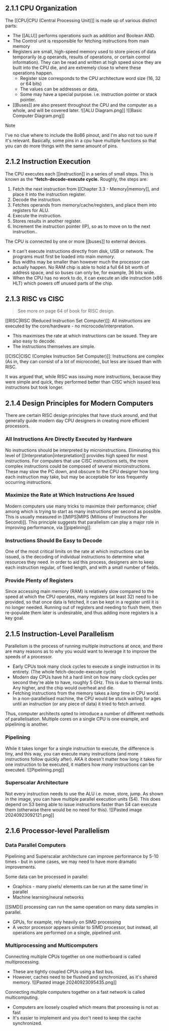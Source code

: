## 2.1.1 CPU Organization
The [[CPU|CPU (Central Processing Unit)]] is made up of various distinct parts: 
- The [[ALU]] performs operations such as addition and Boolean AND.
- The Control unit is responsible for fetching instructions from main memory
- Registers are small, high-speed memory used to store pieces of data temporarily (e.g operands, results of operations, or certain control information). They can be read and written at high speed since they are built into the CPU die, and are extremely close to where these operations happen.
	- Register size corresponds to the CPU architecture word size (16, 32 or 64 bits)
	- The values can be addresses or data,
	- Some may have a special purpose. i.e. instruction pointer or stack pointer.
- [[Buses]] are also present throughout the CPU and the computer as a whole, and will be covered later.
![[ALU Diagram.png]]
![[Basic Computer Diagram.png]]

>[!note]
>I've no clue where to include the 8o86 pinout, and I'm also not too sure if it's relevant.
>Basically, some pins in a cpu have multiple functions so that you can do more things with the same amount of pins.
## 2.1.2 Instruction Execution
The CPU executes each [[instruction]] in a series of small steps. This is known as the ***fetch-decode-execute cycle.** Roughly, the steps are:
1. Fetch the next instruction from [[Chapter 3.3 - Memory|memory]], and place it into the instruction register.
2. Decode the instruction.
3. Fetches operands from memory/cache/registers, and place them into registers for ALU.
4. Execute the instruction.
5. Stores results in another register.
6. Increment the instruction pointer (IP), so as to move on to the next instruction..

The CPU is connected by one or more [[buses]] to external devices.
- It can't execute instructions directly from disk, USB or network. The programs must first be loaded into main *memory*.
- Bus widths may be smaller than however much the processor can actually happen. No RAM chip is able to hold a full 64 bit worth of address space, and so buses can only be, for example, 36 bits wide.
- When the CPU has no work to do, it can execute an idle instruction (x86 HLT) which powers off unused parts of the chip.

## 2.1.3 RISC vs CISC

>See more on page 64 of book for RISC design.

[[RISC|RISC (Reduced Instruction Set Computer)]]: All instructions are executed by the core/hardware - no microcode/interpretation.
- This maximises the rate at which instructions can be issued. They are also easy to decode.
- The instructions themselves are simple.

[[CISC|CISC (Complex Instruction Set Computer)]]: Instructions are complex (As in, they can consist of a lot of microcode), but less are issued than with RISC.

It was argued that, while RISC was issuing more instructions, because they were simple and quick, they performed better than CISC which issued less instructions but took longer.

## 2.1.4 Design Principles for Modern Computers
There are certain RISC design principles that have stuck around, and that generally guide modern day CPU designers in creating more efficient processors.

### All Instructions Are Directly Executed by Hardware
No instructions should be interpreted by microinstructions. Eliminating this level of [[Interpretation|interpretation]] provides high speed for most instructions. For computers that use CISC instructions sets, the more complex instructions could be composed of several microinstructions. These may slow the PC down, and obscure to the CPU designer how long each instruction may take, but may be acceptable for less frequently occurring instructions.

### Maximize the Rate at Which Instructions Are Issued
Modern computers use many tricks to maximize their performance; chief among which is trying to start as many instructions per second as possible. This is usually measured in [[MIPS|MIPS (Millions of Instructions Per Second)]]. This principle suggests that parallelism can play a major role in improving performance, via [[pipelining]].

### Instructions Should Be Easy to Decode
One of the most critical limits on the rate at which instructions can be issued, is the decoding of individual instructions to determine what resources they need. In order to aid this process, designers aim to keep each instruction regular, of fixed length, and with a small number of fields.

### Provide Plenty of Registers
Since accessing main memory (RAM) is relatively slow compared to the speed at which the CPU operates, many registers (at least 32) need to be provided, so that once data is fetched, it can be kept in a register until it is no longer needed. Running out of registers and needing to flush them, then re-populate them later is undesirable, and thus adding more registers is a key goal.

## 2.1.5 Instruction-Level Parallelism
Parallelism is the process of running multiple instructions at once, and there are many reasons as to why you would want to leverage it to improve the speeds of a processor.
- Early CPUs took many clock cycles to execute a single instruction in its entirety. (The whole fetch-decode-execute cycle)
- Modern day CPUs have hit a hard limit on how many clock cycles per second they're able to have, roughly 5 GHz. This is due to thermal limits. Any higher, and the chip would overheat and die.
- Fetching instructions from the memory takes a *long* time in CPU world. In a non-parallelised machine, the CPU would be stuck waiting for ages until an instruction (or any piece of data) it tried to fetch arrived.

Thus, computer architects opted to introduce a number of different methods of parallelisation. Multiple cores on a single CPU is one example, and pipelining is another.

### Pipelining
While it takes longer for a single instruction to execute, the difference is tiny, and this way, you can execute many instructions (and more instructions follow quickly after).
AKA it doesn't matter how long it takes for one instruction to be executed, it matters how *many* instructions can be executed.
![[Pipelining.png]]

### Superscalar Architecture
Not every instruction needs to use the ALU i.e. move, store, jump.
As shown in the image, you can have multiple parallel execution units (S4).
This does depend on S3 being able to issue instructions faster than S4 can execute them (otherwise there would be no need for this).
![[Pasted image 20240923092121.png]]

## 2.1.6 Processor-level Parallelism

### Data Parallel Computers

Pipelining and Superscalar architecture can improve performance by 5-10 times - but in some cases, we may need to have more dramatic improvements.

Some data can be processed in parallel:
- Graphics - many pixels/ elements can be run at the same time/ in parallel
- Machine learning/neural networks

[[SIMD]] processing can run the same operation on many data samples in parallel.
- GPUs, for example, rely heavily on SIMD processing
- A vector processor appears similar to SIMD processor, but instead, all operations are performed on a single, pipelined unit.
### Multiprocessing and Multicomputers

Connecting multiple CPUs together on one motherboard is called multiprocessing.
- These are tightly coupled CPUs using a fast bus.
- However, caches need to be flushed and synchronized, as it's shared memory.
![[Pasted image 20240923095435.png]]

Connecting multiple computers together on a fast network is called multicomputing.
- Computers are loosely coupled which means that processing is not as fast
- It's easier to implement and you don't need to keep the cache synchronized.